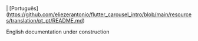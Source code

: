 
 | [Português] 
 (<https://github.com/eliezerantonio/flutter_carousel_intro/blob/main/resources/translation/pt_pt/README.md>)

English documentation under construction
